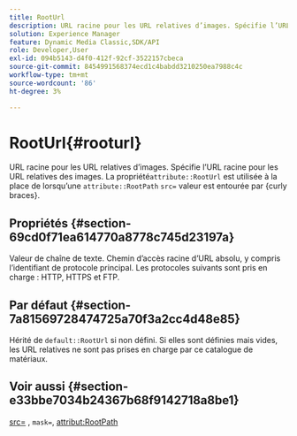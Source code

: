 ```yaml
---
title: RootUrl
description: URL racine pour les URL relatives d’images. Spécifie l’URL racine pour les URL relatives des images.
solution: Experience Manager
feature: Dynamic Media Classic,SDK/API
role: Developer,User
exl-id: 094b5143-d4f0-412f-92cf-3522157cbeca
source-git-commit: 8454991568374ecd1c4babdd3210250ea7988c4c
workflow-type: tm+mt
source-wordcount: '86'
ht-degree: 3%

---
```


# RootUrl{#rooturl}

URL racine pour les URL relatives d’images. Spécifie l’URL racine pour les URL relatives des images. La propriété`attribute::RootUrl` est utilisée à la place de lorsqu’une `attribute::RootPath` `src=` valeur est entourée par {curly braces}.

## Propriétés {#section-69cd0f71ea614770a8778c745d23197a}

Valeur de chaîne de texte. Chemin d’accès racine d’URL absolu, y compris l’identifiant de protocole principal. Les protocoles suivants sont pris en charge : HTTP, HTTPS et FTP.

## Par défaut {#section-7a81569728474725a70f3a2cc4d48e85}

Hérité de `default::RootUrl` si non défini. Si elles sont définies mais vides, les URL relatives ne sont pas prises en charge par ce catalogue de matériaux.

## Voir aussi {#section-e33bbe7034b24367b68f9142718a8be1}

[src=](../../../../../ir-api/http-protocol/image-rendering-api-ref/c-ir-http-protocol-ref/c-ir-http-protocol-command-reference/r-ir-src.md#reference-62c98abad22149d68d405ed6aaff8272) , `mask=`, [attribut:RootPath](../../../../../ir-api/material-cat/image-rendering-api-ref/c-ir-material-catalog/c-ir-attributes-reference/r-ir-rootpath.md#reference-a4d7c96b62e14fcbad1740c702f160f3)
